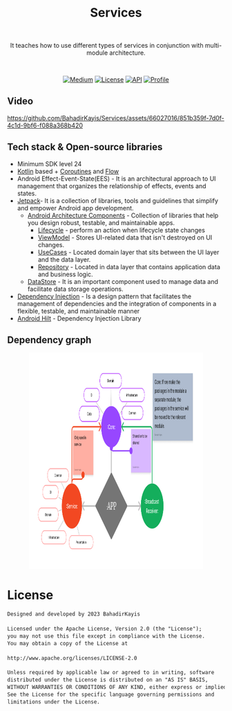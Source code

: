 <h1 align="center">Services</h1></br>
<p align="center" >  
It teaches how to use different types of services in conjunction with multi-module architecture.
</p>
</br>

<p align="center">
 <a href="https://medium.com/p/584e1311b61c/edit"><img alt="Medium" src="https://img.shields.io/badge/Medium-Services-black.svg"/></a>
 <a href="https://opensource.org/licenses/Apache-2.0"><img alt="License" src="https://img.shields.io/badge/License-Apache%202.0-red.svg"/></a>
 <a href="https://android-arsenal.com/api?level=21"><img alt="API" src="https://img.shields.io/badge/API-24%2B-brightgreen.svg?style=flat"/></a>
 <a href="https://github.com/BahadirKayis"><img alt="Profile" src="https://img.shields.io/badge/GitHub-BahadirKayis-darkblue"/></a> 
</p>

## Video
https://github.com/BahadirKayis/Services/assets/66027016/851b359f-7d0f-4c1d-9bf6-f088a368b420




## Tech stack & Open-source libraries
- Minimum SDK level 24
- [Kotlin](https://kotlinlang.org/) based + [Coroutines](https://github.com/Kotlin/kotlinx.coroutines) and [Flow](https://developer.android.com/kotlin/flow)
- Android Effect-Event-State(EES) - It is an architectural approach to UI management that organizes the relationship of effects, events and states.
- [Jetpack](https://developer.android.com/jetpack/getting-started)- It is a collection of libraries, tools and guidelines that simplify and empower Android app development.
  - [Android Architecture Components](https://developer.android.com/topic/libraries/architecture) - Collection of libraries that help you design robust, testable, and maintainable apps.
    - [Lifecycle](https://developer.android.com/topic/libraries/architecture/lifecycle) - perform an action when lifecycle state changes
    - [ViewModel](https://developer.android.com/topic/libraries/architecture/viewmodel) - Stores UI-related data that isn't destroyed on UI changes. 
    - [UseCases](https://developer.android.com/topic/architecture/domain-layer) - Located domain layer that sits between the UI layer and the data layer. 
    - [Repository](https://developer.android.com/topic/architecture/data-layer) - Located in data layer that contains application data and business logic.
  - [DataStore](https://developer.android.com/jetpack/androidx/releases/datastore) - It is an important component used to manage data and facilitate data storage operations.
- [Dependency Injection](https://developer.android.com/training/dependency-injection) - Is a design pattern that facilitates the management of dependencies and the integration of components in a flexible, testable, and maintainable manner
- [Android Hilt](https://developer.android.com/training/dependency-injection/hilt-android) - Dependency Injection Library

## Dependency graph
<p align="center">
<img src="/previews/dependency.png" width="80%" height="500px"/>
</p>

# License
```xml
Designed and developed by 2023 BahadirKayis

Licensed under the Apache License, Version 2.0 (the "License");
you may not use this file except in compliance with the License.
You may obtain a copy of the License at

http://www.apache.org/licenses/LICENSE-2.0

Unless required by applicable law or agreed to in writing, software
distributed under the License is distributed on an "AS IS" BASIS,
WITHOUT WARRANTIES OR CONDITIONS OF ANY KIND, either express or implied.
See the License for the specific language governing permissions and
limitations under the License.

